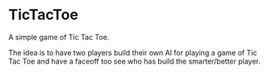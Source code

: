 # TicTacToe
A simple game of Tic Tac Toe. 

The idea is to have two players build their own AI for playing a game of Tic Tac Toe and have a faceoff too see who has build the smarter/better player.
